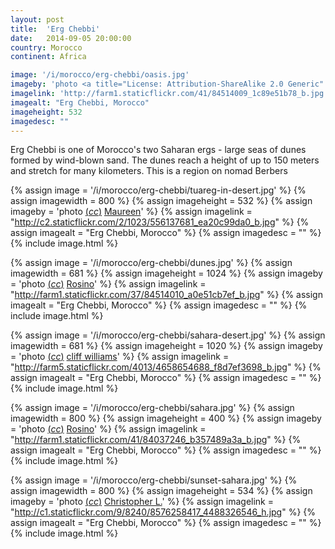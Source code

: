 ```yaml
---
layout: post
title:  'Erg Chebbi'
date:   2014-09-05 20:00:00
country: Morocco
continent: Africa

image: '/i/morocco/erg-chebbi/oasis.jpg'
imageby: 'photo <a title="License: Attribution-ShareAlike 2.0 Generic" href="https://creativecommons.org/licenses/by-sa/2.0/">(<em>cc</em>)</a> <a href="http://www.flickr.com/photos/rosino/84514009">Rosino</a>'
imagelink: 'http://farm1.staticflickr.com/41/84514009_1c89e51b78_b.jpg'
imagealt: "Erg Chebbi, Morocco"
imageheight: 532
imagedesc: ""
---
```


Erg Chebbi is one of Morocco's two Saharan ergs - large seas of dunes formed by wind-blown sand. The dunes reach a height of up to 150 meters and stretch for many kilometers. This is a region on nomad Berbers

{% assign image = '/i/morocco/erg-chebbi/tuareg-in-desert.jpg' %}
{% assign imagewidth = 800 %}
{% assign imageheight = 532 %}
{% assign imageby = 'photo <a title="License: Attribution 2.0 Generic" href="https://creativecommons.org/licenses/by/2.0/">(<em>cc</em>)</a> <a href="http://www.flickr.com/photos/amerune/556137681">Maureen</a>' %}
{% assign imagelink = "http://c2.staticflickr.com/2/1023/556137681_ea20c99da0_b.jpg" %}
{% assign imagealt = "Erg Chebbi, Morocco" %}
{% assign imagedesc = "" %}
{% include image.html %}

{% assign image = '/i/morocco/erg-chebbi/dunes.jpg' %}
{% assign imagewidth = 681 %}
{% assign imageheight = 1024 %}
{% assign imageby = 'photo <a title="License: Attribution-ShareAlike 2.0 Generic" href="https://creativecommons.org/licenses/by-sa/2.0/">(<em>cc</em>)</a> <a href="http://www.flickr.com/photos/rosino/84514010">Rosino</a>' %}
{% assign imagelink = "http://farm1.staticflickr.com/37/84514010_a0e51cb7ef_b.jpg" %}
{% assign imagealt = "Erg Chebbi, Morocco" %}
{% assign imagedesc = "" %}
{% include image.html %}

{% assign image = '/i/morocco/erg-chebbi/sahara-desert.jpg' %}
{% assign imagewidth = 681 %}
{% assign imageheight = 1020 %}
{% assign imageby = 'photo <a title="License: Attribution-ShareAlike 2.0 Generic" href="https://creativecommons.org/licenses/by-sa/2.0/">(<em>cc</em>)</a> <a href="http://www.flickr.com/photos/indiepants/4658654688">cliff williams</a>' %}
{% assign imagelink = "http://farm5.staticflickr.com/4013/4658654688_f8d7ef3698_b.jpg" %}
{% assign imagealt = "Erg Chebbi, Morocco" %}
{% assign imagedesc = "" %}
{% include image.html %}

{% assign image = '/i/morocco/erg-chebbi/sahara.jpg' %}
{% assign imagewidth = 800 %}
{% assign imageheight = 400 %}
{% assign imageby = 'photo <a title="License: Attribution-ShareAlike 2.0 Generic" href="https://creativecommons.org/licenses/by-sa/2.0/">(<em>cc</em>)</a> <a href="http://www.flickr.com/photos/rosino/84037246">Rosino</a>' %}
{% assign imagelink = "http://farm1.staticflickr.com/41/84037246_b357489a3a_b.jpg" %}
{% assign imagealt = "Erg Chebbi, Morocco" %}
{% assign imagedesc = "" %}
{% include image.html %}

{% assign image = '/i/morocco/erg-chebbi/sunset-sahara.jpg' %}
{% assign imagewidth = 800 %}
{% assign imageheight = 534 %}
{% assign imageby = 'photo <a title="License: Attribution 2.0 Generic" href="https://creativecommons.org/licenses/by/2.0/">(<em>cc</em>)</a> <a href="http://www.flickr.com/photos/toffiundkamera/8576258417">Christopher L.</a>' %}
{% assign imagelink = "http://c1.staticflickr.com/9/8240/8576258417_4488326546_h.jpg" %}
{% assign imagealt = "Erg Chebbi, Morocco" %}
{% assign imagedesc = "" %}
{% include image.html %}